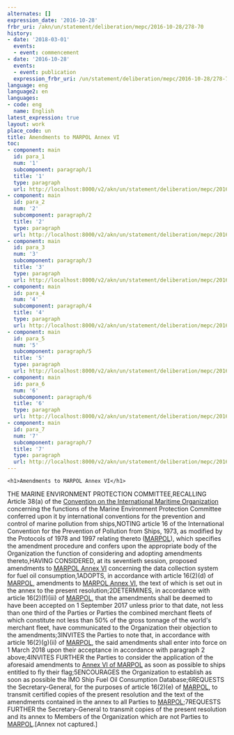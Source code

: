 ```yaml
---
alternates: []
expression_date: '2016-10-28'
frbr_uri: /akn/un/statement/deliberation/mepc/2016-10-28/278-70
history:
- date: '2018-03-01'
  events:
  - event: commencement
- date: '2016-10-28'
  events:
  - event: publication
  expression_frbr_uri: /un/statement/deliberation/mepc/2016-10-28/278-70/eng@2016-10-28
language: eng
language2: en
languages:
- code: eng
  name: English
latest_expression: true
layout: work
place_code: un
title: Amendments to MARPOL Annex VI
toc:
- component: main
  id: para_1
  num: '1'
  subcomponent: paragraph/1
  title: '1'
  type: paragraph
  url: http://localhost:8000/v2/akn/un/statement/deliberation/mepc/2016-10-28/278-70/eng@2016-10-28/!main/paragraph/1
- component: main
  id: para_2
  num: '2'
  subcomponent: paragraph/2
  title: '2'
  type: paragraph
  url: http://localhost:8000/v2/akn/un/statement/deliberation/mepc/2016-10-28/278-70/eng@2016-10-28/!main/paragraph/2
- component: main
  id: para_3
  num: '3'
  subcomponent: paragraph/3
  title: '3'
  type: paragraph
  url: http://localhost:8000/v2/akn/un/statement/deliberation/mepc/2016-10-28/278-70/eng@2016-10-28/!main/paragraph/3
- component: main
  id: para_4
  num: '4'
  subcomponent: paragraph/4
  title: '4'
  type: paragraph
  url: http://localhost:8000/v2/akn/un/statement/deliberation/mepc/2016-10-28/278-70/eng@2016-10-28/!main/paragraph/4
- component: main
  id: para_5
  num: '5'
  subcomponent: paragraph/5
  title: '5'
  type: paragraph
  url: http://localhost:8000/v2/akn/un/statement/deliberation/mepc/2016-10-28/278-70/eng@2016-10-28/!main/paragraph/5
- component: main
  id: para_6
  num: '6'
  subcomponent: paragraph/6
  title: '6'
  type: paragraph
  url: http://localhost:8000/v2/akn/un/statement/deliberation/mepc/2016-10-28/278-70/eng@2016-10-28/!main/paragraph/6
- component: main
  id: para_7
  num: '7'
  subcomponent: paragraph/7
  title: '7'
  type: paragraph
  url: http://localhost:8000/v2/akn/un/statement/deliberation/mepc/2016-10-28/278-70/eng@2016-10-28/!main/paragraph/7
---
```


<div>



  


<div class="coverpage">
  
    <h1>Amendments to MARPOL Annex VI</h1>
  
</div>







<span class="akn-akomaNtoso"><span class="akn-statement"><span class="akn-mainBody"><span class="akn-p">THE MARINE ENVIRONMENT PROTECTION COMMITTEE,</span><span class="akn-p">RECALLING <span class="sec-ref" data-sec-ref="38(a)">Article 38(a)</span> of the <a class="akn-ref" data-href="http://www.imo.org/en/About/Conventions/ListOfConventions/Pages/Convention-on-the-International-Maritime-Organization.aspx" href="http://www.imo.org/en/About/Conventions/ListOfConventions/Pages/Convention-on-the-International-Maritime-Organization.aspx">Convention on the International Maritime Organization</a> concerning the functions of the Marine Environment Protection Committee conferred upon it by international conventions for the prevention and control of marine pollution from ships,</span><span class="akn-p">NOTING article 16 of the International Convention for the Prevention of Pollution from Ships, 1973, as modified by the Protocols of 1978 and 1997 relating thereto (<a class="akn-ref" data-href="http://www.imo.org/en/About/Conventions/ListOfConventions/Pages/International-Convention-for-the-Prevention-of-Pollution-from-Ships-%28MARPOL%29.aspx" href="http://www.imo.org/en/About/Conventions/ListOfConventions/Pages/International-Convention-for-the-Prevention-of-Pollution-from-Ships-%28MARPOL%29.aspx">MARPOL</a>), which specifies the amendment procedure and confers upon the appropriate body of the Organization the function of considering and adopting amendments thereto,</span><span class="akn-p">HAVING CONSIDERED, at its seventieth session, proposed amendments to <a class="akn-ref" data-href="/akn/un/act/conv/imo/1997/marpol-annex-vi" href="/akn/un/act/conv/imo/1997/marpol-annex-vi/eng/">MARPOL Annex VI</a> concerning the data collection system for fuel oil consumption,</span><span class="akn-paragraph" id="para_1" data-eId="para_1"><span class="akn-num">1</span><span class="akn-content"><span class="akn-p">ADOPTS, in accordance with <span class="sec-ref" data-sec-ref="16(2)(d)">article 16(2)(d)</span> of <a class="akn-ref" data-href="http://www.imo.org/en/About/Conventions/ListOfConventions/Pages/International-Convention-for-the-Prevention-of-Pollution-from-Ships-%28MARPOL%29.aspx" href="http://www.imo.org/en/About/Conventions/ListOfConventions/Pages/International-Convention-for-the-Prevention-of-Pollution-from-Ships-%28MARPOL%29.aspx">MARPOL</a>, amendments to <a class="akn-ref" data-href="/akn/un/act/conv/imo/1997/marpol-annex-vi" href="/akn/un/act/conv/imo/1997/marpol-annex-vi/eng/">MARPOL Annex VI</a>, the text of which is set out in the annex to the present resolution;</span></span></span><span class="akn-paragraph" id="para_2" data-eId="para_2"><span class="akn-num">2</span><span class="akn-content"><span class="akn-p">DETERMINES, in accordance with <span class="sec-ref" data-sec-ref="16(2)(f)(iii)">article 16(2)(f)(iii)</span> of <a class="akn-ref" data-href="http://www.imo.org/en/About/Conventions/ListOfConventions/Pages/International-Convention-for-the-Prevention-of-Pollution-from-Ships-%28MARPOL%29.aspx" href="http://www.imo.org/en/About/Conventions/ListOfConventions/Pages/International-Convention-for-the-Prevention-of-Pollution-from-Ships-%28MARPOL%29.aspx">MARPOL</a>, that the amendments shall be deemed to have been accepted on 1 September 2017 unless prior to that date, not less than one third of the Parties or Parties the combined merchant fleets of which constitute not less than 50% of the gross tonnage of the world's merchant fleet, have communicated to the Organization their objection to the amendments;</span></span></span><span class="akn-paragraph" id="para_3" data-eId="para_3"><span class="akn-num">3</span><span class="akn-content"><span class="akn-p">INVITES the Parties to note that, in accordance with <span class="sec-ref" data-sec-ref="16(2)(g)(ii)">article 16(2)(g)(ii)</span> of <a class="akn-ref" data-href="http://www.imo.org/en/About/Conventions/ListOfConventions/Pages/International-Convention-for-the-Prevention-of-Pollution-from-Ships-%28MARPOL%29.aspx" href="http://www.imo.org/en/About/Conventions/ListOfConventions/Pages/International-Convention-for-the-Prevention-of-Pollution-from-Ships-%28MARPOL%29.aspx">MARPOL</a>, the said amendments shall enter into force on 1 March 2018 upon their acceptance in accordance with paragraph 2 above;</span></span></span><span class="akn-paragraph" id="para_4" data-eId="para_4"><span class="akn-num">4</span><span class="akn-content"><span class="akn-p">INVITES FURTHER the Parties to consider the application of the aforesaid amendments to <a class="akn-ref" data-href="/akn/un/act/conv/imo/1997/marpol-annex-vi" href="/akn/un/act/conv/imo/1997/marpol-annex-vi/eng/">Annex VI of MARPOL</a> as soon as possible to ships entitled to fly their flag;</span></span></span><span class="akn-paragraph" id="para_5" data-eId="para_5"><span class="akn-num">5</span><span class="akn-content"><span class="akn-p">ENCOURAGES the Organization to establish as soon as possible the IMO Ship Fuel Oil Consumption Database;</span></span></span><span class="akn-paragraph" id="para_6" data-eId="para_6"><span class="akn-num">6</span><span class="akn-content"><span class="akn-p">REQUESTS the Secretary-General, for the purposes of <span class="sec-ref" data-sec-ref="16(2)(e)">article 16(2)(e)</span> of <a class="akn-ref" data-href="http://www.imo.org/en/About/Conventions/ListOfConventions/Pages/International-Convention-for-the-Prevention-of-Pollution-from-Ships-%28MARPOL%29.aspx" href="http://www.imo.org/en/About/Conventions/ListOfConventions/Pages/International-Convention-for-the-Prevention-of-Pollution-from-Ships-%28MARPOL%29.aspx">MARPOL</a>, to transmit certified copies of the present resolution and the text of the amendments contained in the annex to all Parties to <a class="akn-ref" data-href="http://www.imo.org/en/About/Conventions/ListOfConventions/Pages/International-Convention-for-the-Prevention-of-Pollution-from-Ships-%28MARPOL%29.aspx" href="http://www.imo.org/en/About/Conventions/ListOfConventions/Pages/International-Convention-for-the-Prevention-of-Pollution-from-Ships-%28MARPOL%29.aspx">MARPOL</a>;</span></span></span><span class="akn-paragraph" id="para_7" data-eId="para_7"><span class="akn-num">7</span><span class="akn-content"><span class="akn-p">REQUESTS FURTHER the Secretary-General to transmit copies of the present resolution and its annex to Members of the Organization which are not Parties to <a class="akn-ref" data-href="http://www.imo.org/en/About/Conventions/ListOfConventions/Pages/International-Convention-for-the-Prevention-of-Pollution-from-Ships-%28MARPOL%29.aspx" href="http://www.imo.org/en/About/Conventions/ListOfConventions/Pages/International-Convention-for-the-Prevention-of-Pollution-from-Ships-%28MARPOL%29.aspx">MARPOL</a>.</span></span></span><span class="akn-p"><span class="akn-remark" data-status="editorial">[Annex not captured.]</span></span></span></span></span>





</div>
